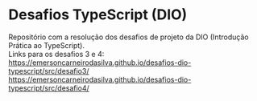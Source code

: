 # Desafios TypeScript (DIO)
 
 Repositório com a resolução dos desafios de projeto da DIO (Introdução Prática ao TypeScript). <br />
 Links para os desafios 3 e 4: <br /> 
 https://emersoncarneirodasilva.github.io/desafios-dio-typescript/src/desafio3/ <br />
 https://emersoncarneirodasilva.github.io/desafios-dio-typescript/src/desafio4/
